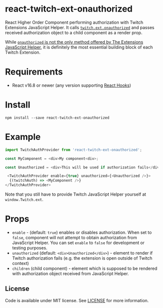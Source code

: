 # react-twitch-ext-onauthorized

React Higher Order Component performing authorization with Twitch Extensions JavaScript Helper. It calls [`twitch.ext.onauthorized`](https://dev.twitch.tv/docs/extensions/reference/#onauthorized) and passes received authorization object to a child component as a render prop.

While [`onauthorized` is not the only method offered by The Extensions JavaScript Helper](https://dev.twitch.tv/docs/extensions/reference/#helper-extensions), it is definitely  the most essential building block of each Twitch Extension.

# Requirements

* React v16.8 or newer (any version supporting [React Hooks](https://reactjs.org/docs/hooks-intro.html))

# Install

```
npm install --save react-twitch-ext-onauthorized
```

# Example

```javascript
import TwitchAuthProvider from 'react-twitch-ext-onauthorized';

const MyComponent = <div>My component<div>;

const Unauthorized = <div>This will be used if authorization fails</div>;

 <TwitchAuthProvider enable={true} unauthorized={<Unauthorized />}>
  {(twitchAuth) => <MyComponent />}
</TwitchAuthProvider>

```

Note that you still have to provide Twitch JavaScript Helper yourself at ``window.Twitch.ext``.

# Props

* `enable` - (default: `true`) enables or disables authorization. When set to `false`, component will not attempt to obtain authorization from JavaScript Helper. You can set `enable` to `false` for development or testing purposes.
* `unauthorized` (default: `<div>Unauthorized</div>`) - element to render if Twitch authorization fails (e.g. the extension is open outside of Twitch context)
* `children` (child component) - element which is supposed to be rendered with authorization object received from JavaScript Helper.

## License

Code is available under MIT license. See [LICENSE](https://raw.githubusercontent.com/lukemnet/react-twitch-ext-onauthorized/master/LICENSE) for more information.

